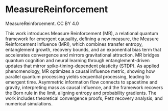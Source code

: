 # MeasureReinforcement
MeasureReinforcement. CC BY 4.0


This work introduces Measure Reinforcement (MR), a relational quantum framework for emergent causality, defining a new measure, the Measure Reinforcement Influence (MRI), which combines transfer entropy, entanglement growth, recovery bounds, and an exponential bias term that accelerates convergence and mirrors gravitational attraction. MR bridges quantum cognition and neural learning through entanglement-driven updates that mirror spike-timing-dependent plasticity (STDP). As applied phenomenology, MR optimizes a causal influence metric, showing how parallel quantum processing yields sequential processing, leading to emergent time. Asymmetric information flow connects to spacetime and gravity, interpreting mass as causal influence, and the framework recovers the Born rule in the limit, aligning entropy and probability gradients. The work includes theoretical convergence proofs, Petz recovery analysis, and numerical simulations.
